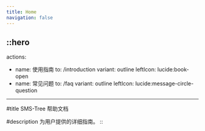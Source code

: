```yaml
---
title: Home
navigation: false
---
```


::hero
---
actions:
  - name: 使用指南
    to: /introduction
    variant: outline
    leftIcon: lucide:book-open
  - name: 常见问题
    to: /faq
    variant: outline
    leftIcon: lucide:message-circle-question
---

#title
SMS-Tree 帮助文档

#description
为用户提供的详细指南。
::
